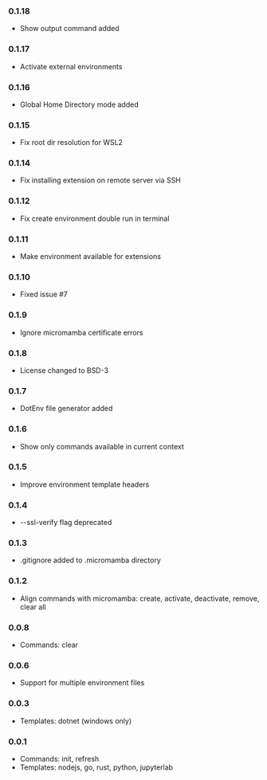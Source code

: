 <!--

Please add your own contribution below inside the Master section
Bug-fixes within the same version aren't needed

## Master

-->
### 0.1.18

* Show output command added

### 0.1.17

* Activate external environments

### 0.1.16

* Global Home Directory mode added

### 0.1.15

* Fix root dir resolution for WSL2

### 0.1.14

* Fix installing extension on remote server via SSH

### 0.1.12

* Fix create environment double run in terminal

### 0.1.11

* Make environment available for extensions

### 0.1.10

* Fixed issue #7

### 0.1.9

* Ignore micromamba certificate errors

### 0.1.8

* License changed to BSD-3

### 0.1.7

* DotEnv file generator added

### 0.1.6

* Show only commands available in current context

### 0.1.5

* Improve environment template headers

### 0.1.4

* --ssl-verify flag deprecated

### 0.1.3

* .gitignore added to .micromamba directory

### 0.1.2

* Align commands with micromamba: create, activate, deactivate, remove, clear all

### 0.0.8

* Commands: clear

### 0.0.6

* Support for multiple environment files

### 0.0.3

* Templates: dotnet (windows only)

### 0.0.1

* Commands: init, refresh
* Templates: nodejs, go, rust, python, jupyterlab
